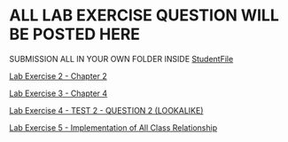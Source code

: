 
# ALL LAB EXERCISE QUESTION WILL BE POSTED HERE

SUBMISSION ALL IN YOUR OWN FOLDER INSIDE [StudentFile](../StudentFile/)

[Lab Exercise 2 - Chapter 2](./LE2/)

[Lab Exercise 3 - Chapter 4](./LE3/)

[Lab Exercise 4 - TEST 2 - QUESTION 2 (LOOKALIKE)](./LE4/)

[Lab Exercise 5 - Implementation of All Class Relationship](./LE5/)
